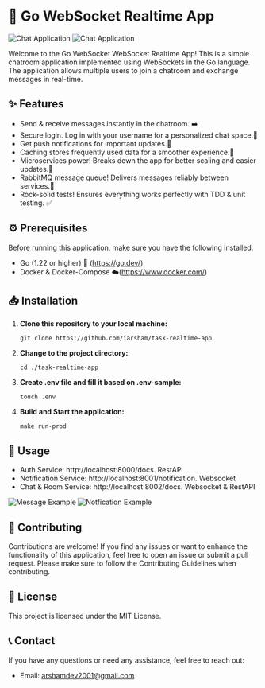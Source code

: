 # 🚀 Go WebSocket Realtime App

![Chat Application](https://github.com/Marcel-MD/rooms-go-api/assets/87933412/0f9a521e-306d-4aed-8e30-4d35c2a669cb)
![Chat Application](https://github.com/Marcel-MD/rooms-go-api/assets/87933412/b943f3ee-6f37-41d7-8f07-6ba8c74b3916)

Welcome to the Go WebSocket WebSocket Realtime App! This is a simple chatroom application implemented using WebSockets
in the Go
language. The application allows multiple users to join a chatroom and exchange messages in real-time.

## ✨ Features

- Send & receive messages instantly in the chatroom. ➡️
- Secure login. Log in with your username for a personalized chat space.🔐
- Get push notifications for important updates.📢
- Caching stores frequently used data for a smoother experience.🌟
- Microservices power! Breaks down the app for better scaling and easier updates.📩
- RabbitMQ message queue! Delivers messages reliably between services.💬
- Rock-solid tests! Ensures everything works perfectly with TDD & unit testing. ✅

## ⚙️ Prerequisites

Before running this application, make sure you have the following installed:

- Go (1.22 or higher) 🐹 (https://go.dev/)
- Docker & Docker-Compose ☁️(https://www.docker.com/)

## 📥 Installation

1. **Clone this repository to your local machine:**

   ```shell
   git clone https://github.com/iarsham/task-realtime-app

2. **Change to the project directory:**
   ```shell
   cd ./task-realtime-app

3. **Create .env file and fill it based on .env-sample:**
   ```shell
   touch .env

4. **Build and Start the application:**
   ```shell
   make run-prod

## 🚀 Usage

- Auth Service: http://localhost:8000/docs. RestAPI
- Notification Service: http://localhost:8001/notification. Websocket
- Chat & Room Service: http://localhost:8002/docs. Websocket & RestAPI

![Message Example](https://github.com/Marcel-MD/rooms-go-api/assets/87933412/a78010f8-675f-4047-ac5e-1f6229256bd4)
![Notfication Example](https://github.com/Marcel-MD/rooms-go-api/assets/87933412/885ae8e6-0886-4bb6-8366-40ec65dea042)

## 🤝 Contributing

Contributions are welcome! If you find any issues or want to enhance the functionality of this application, feel free to
open an issue or submit a pull request. Please make sure to follow the Contributing Guidelines when contributing.

## 📄 License

This project is licensed under the MIT License.

## 📞 Contact

If you have any questions or need any assistance, feel free to reach out:

- Email: arshamdev2001@gmail.com